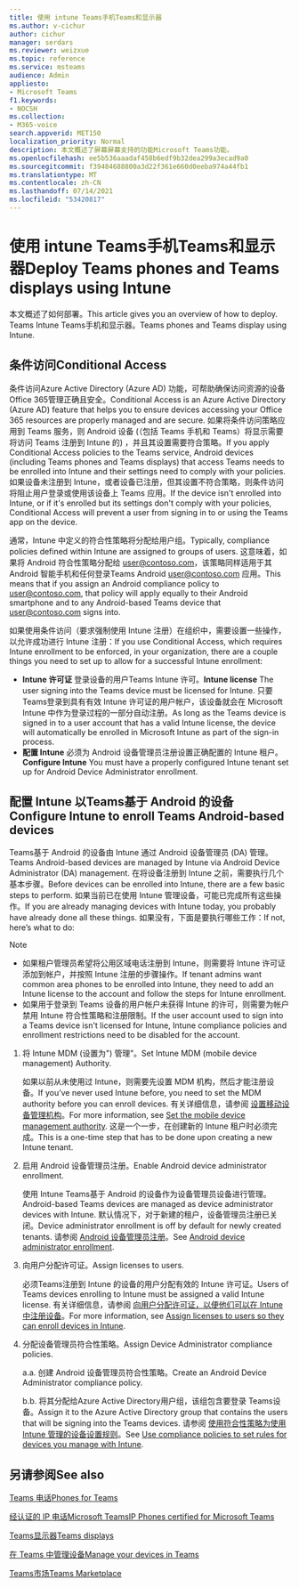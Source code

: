 ```yaml
---
title: 使用 intune Teams手机Teams和显示器
ms.author: v-cichur
author: cichur
manager: serdars
ms.reviewer: weizxue
ms.topic: reference
ms.service: msteams
audience: Admin
appliesto:
- Microsoft Teams
f1.keywords:
- NOCSH
ms.collection:
- M365-voice
search.appverid: MET150
localization_priority: Normal
description: 本文概述了屏幕屏幕支持的功能Microsoft Teams功能。
ms.openlocfilehash: ee5b536aaadaf458b6edf9b32dea299a3ecad9a0
ms.sourcegitcommit: f39484688800a3d22f361e660d0eeba974a44fb1
ms.translationtype: MT
ms.contentlocale: zh-CN
ms.lasthandoff: 07/14/2021
ms.locfileid: "53420817"
---
```

# <a name="deploy-teams-phones-and-teams-displays-using-intune"></a><span data-ttu-id="4772f-103">使用 intune Teams手机Teams和显示器</span><span class="sxs-lookup"><span data-stu-id="4772f-103">Deploy Teams phones and Teams displays using Intune</span></span>

<span data-ttu-id="4772f-104">本文概述了如何部署。</span><span class="sxs-lookup"><span data-stu-id="4772f-104">This article gives you an overview of how to deploy.</span></span> <span data-ttu-id="4772f-105">Teams Intune Teams手机和显示器。</span><span class="sxs-lookup"><span data-stu-id="4772f-105">Teams phones and Teams display using Intune.</span></span>

## <a name="conditional-access"></a><span data-ttu-id="4772f-106">条件访问</span><span class="sxs-lookup"><span data-stu-id="4772f-106">Conditional Access</span></span>

<span data-ttu-id="4772f-107">条件访问Azure Active Directory (Azure AD) 功能，可帮助确保访问资源的设备Office 365管理正确且安全。</span><span class="sxs-lookup"><span data-stu-id="4772f-107">Conditional Access is an Azure Active Directory (Azure AD) feature that helps you to ensure devices accessing your Office 365 resources are properly managed and are secure.</span></span>  <span data-ttu-id="4772f-108">如果将条件访问策略应用到 Teams 服务，则 Android 设备 (（包括 Teams 手机和 Teams）将显示需要将访问 Teams 注册到 Intune 的) ，并且其设置需要符合策略。</span><span class="sxs-lookup"><span data-stu-id="4772f-108">If you apply Conditional Access policies to the Teams service, Android devices (including Teams phones and Teams displays) that access Teams needs to be enrolled into Intune and their settings need to comply with your policies.</span></span>  <span data-ttu-id="4772f-109">如果设备未注册到 Intune，或者设备已注册，但其设置不符合策略，则条件访问将阻止用户登录或使用该设备上 Teams 应用。</span><span class="sxs-lookup"><span data-stu-id="4772f-109">If the device isn't enrolled into Intune, or if it's enrolled but its settings don't comply with your policies, Conditional Access will prevent a user from signing in to or using the Teams app on the device.</span></span>

<span data-ttu-id="4772f-110">通常，Intune 中定义的符合性策略将分配给用户组。</span><span class="sxs-lookup"><span data-stu-id="4772f-110">Typically, compliance policies defined within Intune are assigned to groups of users.</span></span>  <span data-ttu-id="4772f-111">这意味着，如果将 Android 符合性策略分配给 user@contoso.com，该策略同样适用于其 Android 智能手机和任何登录Teams Android user@contoso.com 应用。</span><span class="sxs-lookup"><span data-stu-id="4772f-111">This means that if you assign an Android compliance policy to user@contoso.com, that policy will apply equally to their Android smartphone and to any Android-based Teams device that user@contoso.com signs into.</span></span>

<span data-ttu-id="4772f-112">如果使用条件访问（要求强制使用 Intune 注册）在组织中，需要设置一些操作，以允许成功进行 Intune 注册：</span><span class="sxs-lookup"><span data-stu-id="4772f-112">If you use Conditional Access, which requires Intune enrollment to be enforced, in your organization, there are a couple things you need to set up to allow for a successful Intune enrollment:</span></span>

- <span data-ttu-id="4772f-113">**Intune 许可证** 登录设备的用户Teams Intune 许可。</span><span class="sxs-lookup"><span data-stu-id="4772f-113">**Intune license** The user signing into the Teams device must be licensed for Intune.</span></span>  <span data-ttu-id="4772f-114">只要Teams登录到具有有效 Intune 许可证的用户帐户，该设备就会在 Microsoft Intune 中作为登录过程的一部分自动注册。</span><span class="sxs-lookup"><span data-stu-id="4772f-114">As long as the Teams device is signed in to a user account that has a valid Intune license, the device will automatically be enrolled in Microsoft Intune as part of the sign-in process.</span></span>
- <span data-ttu-id="4772f-115">**配置 Intune** 必须为 Android 设备管理员注册设置正确配置的 Intune 租户。</span><span class="sxs-lookup"><span data-stu-id="4772f-115">**Configure Intune** You must have a properly configured Intune tenant set up for Android Device Administrator enrollment.</span></span>

## <a name="configure-intune-to-enroll-teams-android-based-devices"></a><span data-ttu-id="4772f-116">配置 Intune 以Teams基于 Android 的设备</span><span class="sxs-lookup"><span data-stu-id="4772f-116">Configure Intune to enroll Teams Android-based devices</span></span>

<span data-ttu-id="4772f-117">Teams基于 Android 的设备由 Intune 通过 Android 设备管理员 (DA) 管理。</span><span class="sxs-lookup"><span data-stu-id="4772f-117">Teams Android-based devices are managed by Intune via Android Device Administrator (DA) management.</span></span> <span data-ttu-id="4772f-118">在将设备注册到 Intune 之前，需要执行几个基本步骤。</span><span class="sxs-lookup"><span data-stu-id="4772f-118">Before devices can be enrolled into Intune, there are a few basic steps to perform.</span></span>  <span data-ttu-id="4772f-119">如果当前已在使用 Intune 管理设备，可能已完成所有这些操作。</span><span class="sxs-lookup"><span data-stu-id="4772f-119">If you are already managing devices with Intune today, you probably have already done all these things.</span></span>  <span data-ttu-id="4772f-120">如果没有，下面是要执行哪些工作：</span><span class="sxs-lookup"><span data-stu-id="4772f-120">If not, here’s what to do:</span></span>

> [!NOTE]
> - <span data-ttu-id="4772f-121">如果租户管理员希望将公用区域电话注册到 Intune，则需要将 Intune 许可证添加到帐户，并按照 Intune 注册的步骤操作。</span><span class="sxs-lookup"><span data-stu-id="4772f-121">If tenant admins want common area phones to be enrolled into Intune, they need to add an Intune license to the account and follow the steps for Intune enrollment.</span></span>
> - <span data-ttu-id="4772f-122">如果用于登录到 Teams 设备的用户帐户未获得 Intune 的许可，则需要为帐户禁用 Intune 符合性策略和注册限制。</span><span class="sxs-lookup"><span data-stu-id="4772f-122">If the user account used to sign into a Teams device isn't licensed for Intune, Intune compliance policies and enrollment restrictions need to be disabled for the account.</span></span>



1. <span data-ttu-id="4772f-123">将 Intune MDM (设置为") 管理"。</span><span class="sxs-lookup"><span data-stu-id="4772f-123">Set Intune MDM (mobile device management) Authority.</span></span>  

   <span data-ttu-id="4772f-124">如果以前从未使用过 Intune，则需要先设置 MDM 机构，然后才能注册设备。</span><span class="sxs-lookup"><span data-stu-id="4772f-124">If you’ve never used Intune before, you need to set the MDM authority before you can enroll devices.</span></span> <span data-ttu-id="4772f-125">有关详细信息，请参阅 [设置移动设备管理机构](/intune/fundamentals/mdm-authority-set)。</span><span class="sxs-lookup"><span data-stu-id="4772f-125">For more information, see [Set the mobile device management authority](/intune/fundamentals/mdm-authority-set).</span></span>  <span data-ttu-id="4772f-126">这是一个一步，在创建新的 Intune 租户时必须完成。</span><span class="sxs-lookup"><span data-stu-id="4772f-126">This is a one-time step that has to be done upon creating a new Intune tenant.</span></span>
1. <span data-ttu-id="4772f-127">启用 Android 设备管理员注册。</span><span class="sxs-lookup"><span data-stu-id="4772f-127">Enable Android device administrator enrollment.</span></span>
  
   <span data-ttu-id="4772f-128">使用 Intune Teams基于 Android 的设备作为设备管理员设备进行管理。</span><span class="sxs-lookup"><span data-stu-id="4772f-128">Android-based Teams devices are managed as device administrator devices with Intune.</span></span>  <span data-ttu-id="4772f-129">默认情况下，对于新建的租户，设备管理员注册已关闭。</span><span class="sxs-lookup"><span data-stu-id="4772f-129">Device administrator enrollment is off by default for newly created tenants.</span></span> <span data-ttu-id="4772f-130">请参阅 [Android 设备管理员注册](/intune/enrollment/android-enroll-device-administrator)。</span><span class="sxs-lookup"><span data-stu-id="4772f-130">See [Android device administrator enrollment](/intune/enrollment/android-enroll-device-administrator).</span></span>
1. <span data-ttu-id="4772f-131">向用户分配许可证。</span><span class="sxs-lookup"><span data-stu-id="4772f-131">Assign licenses to users.</span></span> 
 
   <span data-ttu-id="4772f-132">必须Teams注册到 Intune 的设备的用户分配有效的 Intune 许可证。</span><span class="sxs-lookup"><span data-stu-id="4772f-132">Users of Teams devices enrolling to Intune must be assigned a valid Intune license.</span></span> <span data-ttu-id="4772f-133">有关详细信息，请参阅 [向用户分配许可证，以便他们可以在 Intune 中注册设备](/intune/fundamentals/licenses-assign)。</span><span class="sxs-lookup"><span data-stu-id="4772f-133">For more information, see [Assign licenses to users so they can enroll devices in Intune](/intune/fundamentals/licenses-assign).</span></span>
1. <span data-ttu-id="4772f-134">分配设备管理员符合性策略。</span><span class="sxs-lookup"><span data-stu-id="4772f-134">Assign Device Administrator compliance policies.</span></span>  

   <span data-ttu-id="4772f-135">a.</span><span class="sxs-lookup"><span data-stu-id="4772f-135">a.</span></span> <span data-ttu-id="4772f-136">创建 Android 设备管理员符合性策略。</span><span class="sxs-lookup"><span data-stu-id="4772f-136">Create an Android Device Administrator compliance policy.</span></span>

   <span data-ttu-id="4772f-137">b.</span><span class="sxs-lookup"><span data-stu-id="4772f-137">b.</span></span> <span data-ttu-id="4772f-138">将其分配给Azure Active Directory用户组，该组包含要登录 Teams设备。</span><span class="sxs-lookup"><span data-stu-id="4772f-138">Assign it to the Azure Active Directory group that contains the users that will be signing into the Teams devices.</span></span> <span data-ttu-id="4772f-139">请参阅 [使用符合性策略为使用 Intune 管理的设备设置规则](/mem/intune/protect/device-compliance-get-started)。</span><span class="sxs-lookup"><span data-stu-id="4772f-139">See [Use compliance policies to set rules for devices you manage with Intune](/mem/intune/protect/device-compliance-get-started).</span></span>

## <a name="see-also"></a><span data-ttu-id="4772f-140">另请参阅</span><span class="sxs-lookup"><span data-stu-id="4772f-140">See also</span></span>

[<span data-ttu-id="4772f-141">Teams 电话</span><span class="sxs-lookup"><span data-stu-id="4772f-141">Phones for Teams</span></span>](phones-for-teams.md)

[<span data-ttu-id="4772f-142">经认证的 IP 电话Microsoft Teams</span><span class="sxs-lookup"><span data-stu-id="4772f-142">IP Phones certified for Microsoft Teams</span></span>](teams-ip-phones.md)

[<span data-ttu-id="4772f-143">Teams显示器</span><span class="sxs-lookup"><span data-stu-id="4772f-143">Teams displays</span></span>](teams-displays.md)

[<span data-ttu-id="4772f-144">在 Teams 中管理设备</span><span class="sxs-lookup"><span data-stu-id="4772f-144">Manage your devices in Teams</span></span>](device-management.md)

[<span data-ttu-id="4772f-145">Teams市场</span><span class="sxs-lookup"><span data-stu-id="4772f-145">Teams Marketplace</span></span>](https://office.com/teamsdevices)